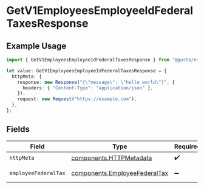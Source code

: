 # GetV1EmployeesEmployeeIdFederalTaxesResponse

## Example Usage

```typescript
import { GetV1EmployeesEmployeeIdFederalTaxesResponse } from "@gusto/embedded-api/models/operations/getv1employeesemployeeidfederaltaxes.js";

let value: GetV1EmployeesEmployeeIdFederalTaxesResponse = {
  httpMeta: {
    response: new Response("{\"message\": \"hello world\"}", {
      headers: { "Content-Type": "application/json" },
    }),
    request: new Request("https://example.com"),
  },
};
```

## Fields

| Field                                                                          | Type                                                                           | Required                                                                       | Description                                                                    |
| ------------------------------------------------------------------------------ | ------------------------------------------------------------------------------ | ------------------------------------------------------------------------------ | ------------------------------------------------------------------------------ |
| `httpMeta`                                                                     | [components.HTTPMetadata](../../models/components/httpmetadata.md)             | :heavy_check_mark:                                                             | N/A                                                                            |
| `employeeFederalTax`                                                           | [components.EmployeeFederalTax](../../models/components/employeefederaltax.md) | :heavy_minus_sign:                                                             | Example response                                                               |
